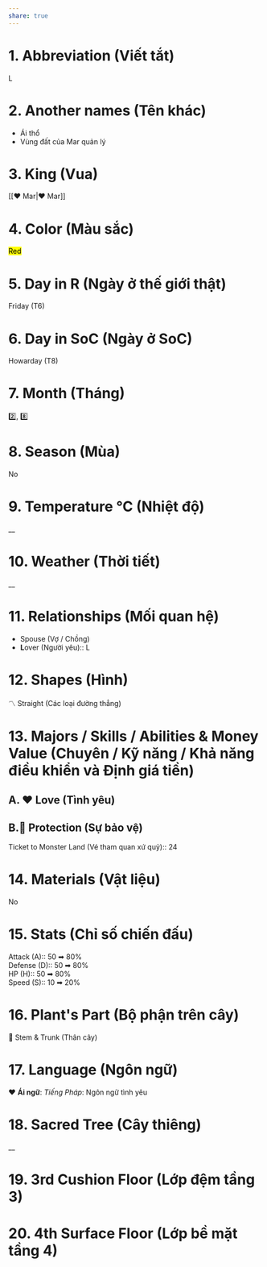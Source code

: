 ```yaml
---  
share: true  
---  
```

# 1. Abbreviation (Viết tắt)  
  
L  
  
# 2. Another names (Tên khác)  
  
- Ái thổ  
- Vùng đất của Mar quản lý   
  
# 3. King (Vua)  
  
[[❤ Mar|❤ Mar]]  
  
# 4. Color (Màu sắc)  
  
<mark class="hltr-red">Red</mark>  
  
# 5. Day in R (Ngày ở thế giới thật)  
  
Friday (T6)  
  
# 6. Day in SoC (Ngày ở SoC)  
  
Howarday (T8)  
  
# 7. Month (Tháng)  
  
2️⃣, 8️⃣  
  
# 8. Season (Mùa)  
  
No  
  
# 9. Temperature °C (Nhiệt độ)  
  
__  
  
# 10. Weather (Thời tiết)  
  
__  
  
# 11. Relationships (Mối quan hệ)  
  
- Spouse (Vợ / Chồng)  
- **L**over (Người yêu):: L  
  
# 12. Shapes (Hình)  
  
〽️ Straight (Các loại đường thẳng)  
  
# 13. Majors / Skills / Abilities & Money Value (Chuyên / Kỹ năng / Khả năng điều khiển và Định giá tiền)  
  
## A. ❤ Love (Tình yêu)  
## B.👮 Protection (Sự bảo vệ)  
  
Ticket to Monster Land (Vé tham quan xứ quỷ):: 24  
  
# 14. Materials (Vật liệu)  
  
No  
  
# 15. Stats (Chỉ số chiến đấu)  
  
Attack (A):: 50 ➡ 80%  
Defense (D):: 50 ➡ 80%  
HP (H):: 50 ➡ 80%  
Speed (S):: 10 ➡ 20%  
  
# 16. Plant's Part (Bộ phận trên cây)  
  
🌴 Stem & Trunk (Thân cây)  
  
# 17. Language (Ngôn ngữ)  
  
❤️ **Ái ngữ**: *Tiếng Pháp*: Ngôn ngữ tình yêu  
  
# 18. Sacred Tree (Cây thiêng)  
  
__  
  
# 19. 3rd Cushion Floor (Lớp đệm tầng 3)  
  
# 20. 4th Surface Floor (Lớp bề mặt tầng 4)